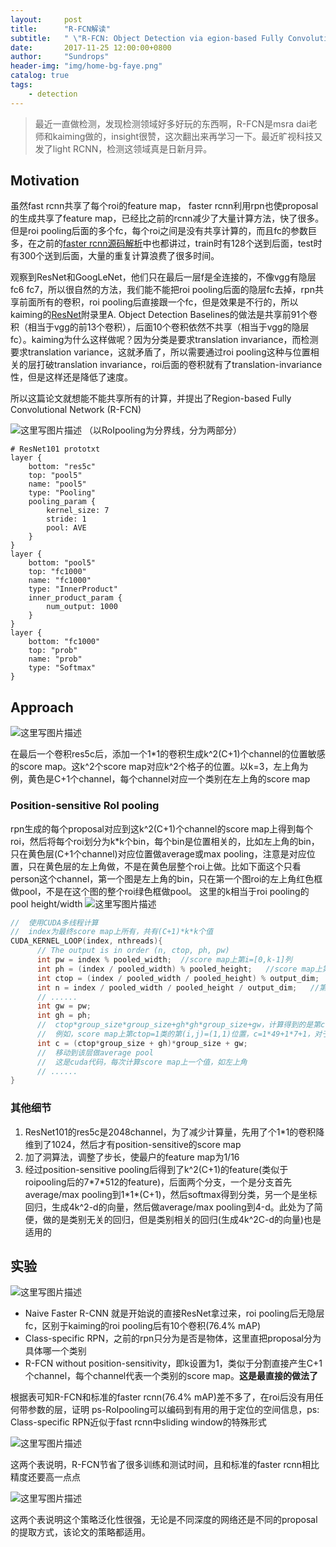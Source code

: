 ```yaml
---
layout:     post
title:      "R-FCN解读"
subtitle:   " \"R-FCN: Object Detection via egion-based Fully Convolutional Networks"
date:       2017-11-25 12:00:00+0800
author:     "Sundrops"
header-img: "img/home-bg-faye.png"
catalog: true
tags:
    - detection
---
```


> 最近一直做检测，发现检测领域好多好玩的东西啊，R-FCN是msra dai老师和kaiming做的，insight很赞，这次翻出来再学习一下。最近旷视科技又发了light RCNN，检测这领域真是日新月异。

## Motivation ##
虽然fast rcnn共享了每个roi的feature map， faster rcnn利用rpn也使proposal的生成共享了feature map，已经比之前的rcnn减少了大量计算方法，快了很多。但是roi pooling后面的多个fc，每个roi之间是没有共享计算的，而且fc的参数巨多，在之前的[faster rcnn源码解析](http://blog.csdn.net/u013010889/article/details/78574879)中也都讲过，train时有128个送到后面，test时有300个送到后面，大量的重复计算浪费了很多时间。

观察到ResNet和GoogLeNet，他们只在最后一层f是全连接的，不像vgg有隐层fc6 fc7，所以很自然的方法，我们能不能把roi pooling后面的隐层fc去掉，rpn共享前面所有的卷积，roi pooling后直接跟一个fc，但是效果是不行的，所以kaiming的[ResNet](https://arxiv.org/pdf/1512.03385.pdf)附录里A. Object Detection Baselines的做法是共享前91个卷积（相当于vgg的前13个卷积），后面10个卷积依然不共享（相当于vgg的隐层fc）。kaiming为什么这样做呢？因为分类是要求translation invariance，而检测要求translation variance，这就矛盾了，所以需要通过roi pooling这种与位置相关的层打破translation invariance，roi后面的卷积就有了translation-invariance性，但是这样还是降低了速度。

所以这篇论文就想能不能共享所有的计算，并提出了Region-based Fully Convolutional Network (R-FCN)

![这里写图片描述](http://img.blog.csdn.net/20171125141714605?watermark/2/text/aHR0cDovL2Jsb2cuY3Nkbi5uZXQvdTAxMzAxMDg4OQ==/font/5a6L5L2T/fontsize/400/fill/I0JBQkFCMA==/dissolve/70/gravity/SouthEast)
（以RoIpooling为分界线，分为两部分）
```
# ResNet101 prototxt
layer {
	bottom: "res5c"
	top: "pool5"
	name: "pool5"
	type: "Pooling"
	pooling_param {
		kernel_size: 7
		stride: 1
		pool: AVE
	}
}
layer {
	bottom: "pool5"
	top: "fc1000"
	name: "fc1000"
	type: "InnerProduct"
	inner_product_param {
		num_output: 1000
	}
}
layer {
	bottom: "fc1000"
	top: "prob"
	name: "prob"
	type: "Softmax"
}
```

## Approach ##

![这里写图片描述](http://img.blog.csdn.net/20171125141959918?watermark/2/text/aHR0cDovL2Jsb2cuY3Nkbi5uZXQvdTAxMzAxMDg4OQ==/font/5a6L5L2T/fontsize/400/fill/I0JBQkFCMA==/dissolve/70/gravity/SouthEast)

在最后一个卷积res5c后，添加一个1*1的卷积生成k^2(C+1)个channel的位置敏感的score map。这k^2个score map对应k^2个格子的位置。以k=3，左上角为例，黄色是C+1个channel，每个channel对应一个类别在左上角的score map

### Position-sensitive RoI pooling ###

rpn生成的每个proposal对应到这k^2(C+1)个channel的score map上得到每个roi，然后将每个roi划分为k*k个bin，每个bin是位置相关的，比如左上角的bin，只在黄色层(C+1个channel)对应位置做average或max pooling，注意是对应位置，只在黄色层的左上角做，不是在黄色层整个roi上做。比如下面这个只看person这个channel，第一个图是左上角的bin，只在第一个图roi的左上角红色框做pool，不是在这个图的整个roi绿色框做pool。
这里的k相当于roi pooling的pool height/width
![这里写图片描述](http://img.blog.csdn.net/20171125145213726?watermark/2/text/aHR0cDovL2Jsb2cuY3Nkbi5uZXQvdTAxMzAxMDg4OQ==/font/5a6L5L2T/fontsize/400/fill/I0JBQkFCMA==/dissolve/70/gravity/SouthEast)

```c
//  使用CUDA多线程计算
//  index为最终score map上所有，共有(C+1)*k*k个值
CUDA_KERNEL_LOOP(index, nthreads){
      // The output is in order (n, ctop, ph, pw)
      int pw = index % pooled_width;  //score map上第i=[0,k-1]列
      int ph = (index / pooled_width) % pooled_height;   //score map上第j=[0,k-1]行
      int ctop = (index / pooled_width / pooled_height) % output_dim;   //score map上第ctop个层(class)
      int n = index / pooled_width / pooled_height / output_dim;   //第n个roi
      // ......
      int gw = pw;
      int gh = ph;
      //  ctop*group_size*group_size+gh*gh*group_size+gw，计算得到的是第ctop类的(ph,pw)位置索引
      //  例如，score map上第ctop=1类的第(i,j)=(1,1)位置，c=1*49+1*7+1，对于feature map上第c个颜色层中(实际包含C=21层)的第2(ctop+1)层
      int c = (ctop*group_size + gh)*group_size + gw;
      //  移动到该层做average pool
      //  这是cuda代码，每次计算score map上一个值，如左上角
      // ......
}
```

### 其他细节 ###

 1. ResNet101的res5c是2048channel，为了减少计算量，先用了个1*1的卷积降维到了1024，然后才有position-sensitive的score map
 2. 加了洞算法，调整了步长，使最户的feature map为1/16
 3. 经过position-sensitive pooling后得到了k^2(C+1)的feature(类似于roipooling后的7\*7\*512的feature)，后面两个分支，一个是分支首先average/max pooling到1\*1\*(C+1)，然后softmax得到分类，另一个是坐标回归，生成4k^2-d的向量，然后做average/max pooling到4-d。此处为了简便，做的是类别无关的回归，但是类别相关的回归(生成4k^2C-d的向量)也是适用的

## 实验 ##

![这里写图片描述](http://img.blog.csdn.net/20171125154550883?watermark/2/text/aHR0cDovL2Jsb2cuY3Nkbi5uZXQvdTAxMzAxMDg4OQ==/font/5a6L5L2T/fontsize/400/fill/I0JBQkFCMA==/dissolve/70/gravity/SouthEast)

 - Naive Faster R-CNN 就是开始说的直接ResNet拿过来，roi pooling后无隐层fc，区别于kaiming的roi pooling后有10个卷积(76.4% mAP)
 - Class-specific RPN，之前的rpn只分为是否是物体，这里直把proposal分为具体哪一个类别
 - R-FCN without position-sensitivity，即k设置为1，类似于分割直接产生C+1个channel，每个channel代表一个类别的score map。**这是最直接的做法了**

 根据表可知R-FCN和标准的faster rcnn(76.4% mAP)差不多了，在roi后没有用任何带参数的层，证明
 ps-RoIpooling可以编码到有用的用于定位的空间信息，ps: Class-specific RPN近似于fast rcnn中sliding window的特殊形式

![这里写图片描述](http://img.blog.csdn.net/20171125160006926?watermark/2/text/aHR0cDovL2Jsb2cuY3Nkbi5uZXQvdTAxMzAxMDg4OQ==/font/5a6L5L2T/fontsize/400/fill/I0JBQkFCMA==/dissolve/70/gravity/SouthEast)

这两个表说明，R-FCN节省了很多训练和测试时间，且和标准的faster rcnn相比精度还要高一点点

![这里写图片描述](http://img.blog.csdn.net/20171125160300323?watermark/2/text/aHR0cDovL2Jsb2cuY3Nkbi5uZXQvdTAxMzAxMDg4OQ==/font/5a6L5L2T/fontsize/400/fill/I0JBQkFCMA==/dissolve/70/gravity/SouthEast)

这两个表说明这个策略泛化性很强，无论是不同深度的网络还是不同的proposal的提取方式，该论文的策略都适用。
